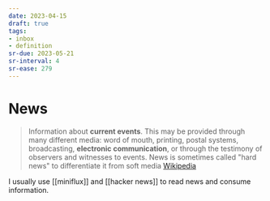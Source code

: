 ```yaml
---
date: 2023-04-15
draft: true
tags:
- inbox
- definition
sr-due: 2023-05-21
sr-interval: 4
sr-ease: 279
---
```


# News

> Information about **current events**. This may be provided through many
> different media: word of mouth, printing, postal systems, broadcasting,
> **electronic communication**, or through the testimony of observers and
> witnesses to events.
> News is sometimes called "hard news" to differentiate it from soft media
> [Wikipedia](https://en.wikipedia.org/wiki/News)

I usually use [[miniflux]] and [[hacker news]] to read
news and consume information.